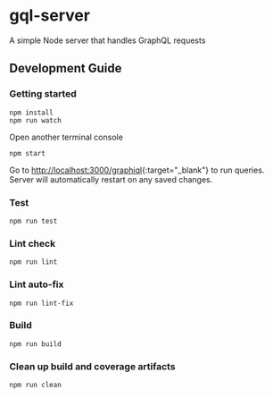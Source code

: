 # gql-server

A simple Node server that handles GraphQL requests

## Development Guide

### Getting started

```shell
npm install
npm run watch
```

Open another terminal console

```shell
npm start
```

Go to [http://localhost:3000/graphiql](http://localhost:3000/graphiql){:target="_blank"} to run queries.
 Server will automatically restart on any saved changes.

### Test

```shell
npm run test
```

### Lint check

```shell
npm run lint
```

### Lint auto-fix

```shell
npm run lint-fix
```

### Build

```shell
npm run build
```

### Clean up build and coverage artifacts

```shell
npm run clean
```

